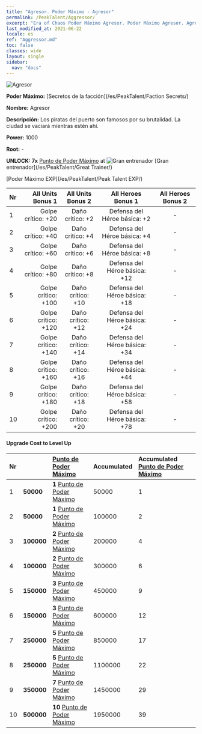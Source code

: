 ```yaml
---
title: "Agresor. Poder Máximo - Agresor"
permalink: /PeakTalent/Aggressor/
excerpt: "Era of Chaos Poder Máximo Agresor. Poder Máximo Agresor. Agresor"
last_modified_at: 2021-06-22
locale: es
ref: "Aggressor.md"
toc: false
classes: wide
layout: single
sidebar:
  nav: "docs"
---
```


  ![Agresor](/images/pt/talent_3004.png)

  **Poder Máximo:** [Secretos de la facción](/es/PeakTalent/Faction Secrets/)

  **Nombre:** Agresor

  **Descripción:** Los piratas del puerto son famosos por su brutalidad. La ciudad se vaciará mientras estén ahí.

  **Power:** 1000

  **Root:** -

  **UNLOCK: 7x** [Punto de Poder Máximo](/ItemsES/con_934/) at ![Gran entrenador](/images/pt/talent_3001.png) [Gran entrenador](/es/PeakTalent/Great Trainer/)

  [Poder Máximo EXP](/es/PeakTalent/Peak Talent EXP/)

  | Nr | All Units Bonus 1 | All Units Bonus 2 | All Heroes Bonus 1 | All Heroes Bonus 2 |
  |:---|--------------:|:-------------:|:-------------:|:-------------:|
  | 1 | Golpe crítico: +20 | Daño crítico: +2 | Defensa del Héroe básica: +2 | - |
  | 2 | Golpe crítico: +40 | Daño crítico: +4 | Defensa del Héroe básica: +4 | - |
  | 3 | Golpe crítico: +60 | Daño crítico: +6 | Defensa del Héroe básica: +8 | - |
  | 4 | Golpe crítico: +80 | Daño crítico: +8 | Defensa del Héroe básica: +12 | - |
  | 5 | Golpe crítico: +100 | Daño crítico: +10 | Defensa del Héroe básica: +18 | - |
  | 6 | Golpe crítico: +120 | Daño crítico: +12 | Defensa del Héroe básica: +24 | - |
  | 7 | Golpe crítico: +140 | Daño crítico: +14 | Defensa del Héroe básica: +34 | - |
  | 8 | Golpe crítico: +160 | Daño crítico: +16 | Defensa del Héroe básica: +44 | - |
  | 9 | Golpe crítico: +180 | Daño crítico: +18 | Defensa del Héroe básica: +58 | - |
  | 10 | Golpe crítico: +200 | Daño crítico: +20 | Defensa del Héroe básica: +78 | - |


#### Upgrade Cost to Level Up

  | Nr | <i class="fas fa-coins"/> | [Punto de Poder Máximo](/ItemsES/con_934/) | Accumulated <i class="fas fa-coins"/> | Accumulated [Punto de Poder Máximo](/ItemsES/con_934/) |
  |:---|:--------------|:-------------|:-------------|:-------------|
  | 1 | **50000** | **1** [Punto de Poder Máximo](/ItemsES/con_934/) | 50000 | 1 |
  | 2 | **50000** | **1** [Punto de Poder Máximo](/ItemsES/con_934/) | 100000 | 2 |
  | 3 | **100000** | **2** [Punto de Poder Máximo](/ItemsES/con_934/) | 200000 | 4 |
  | 4 | **100000** | **2** [Punto de Poder Máximo](/ItemsES/con_934/) | 300000 | 6 |
  | 5 | **150000** | **3** [Punto de Poder Máximo](/ItemsES/con_934/) | 450000 | 9 |
  | 6 | **150000** | **3** [Punto de Poder Máximo](/ItemsES/con_934/) | 600000 | 12 |
  | 7 | **250000** | **5** [Punto de Poder Máximo](/ItemsES/con_934/) | 850000 | 17 |
  | 8 | **250000** | **5** [Punto de Poder Máximo](/ItemsES/con_934/) | 1100000 | 22 |
  | 9 | **350000** | **7** [Punto de Poder Máximo](/ItemsES/con_934/) | 1450000 | 29 |
  | 10 | **500000** | **10** [Punto de Poder Máximo](/ItemsES/con_934/) | 1950000 | 39 |
